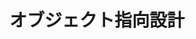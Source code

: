 <!-- ## クラス

Ruby の本や Rails Tutorial をやっているとよくクラスを目にしたと思いますが、クラスにすることによって得られるメリットや役割を説明することはできますでしょか？

クラスは３つの役割を持っていています。

1. 変数やメソットをまとめる
2. クラスないで使うメソットや変数を隠す
3. １つのクラスからインスタンスをたくさん作成することができる

以上のことあげられます。 -->

# オブジェクト指向設計

